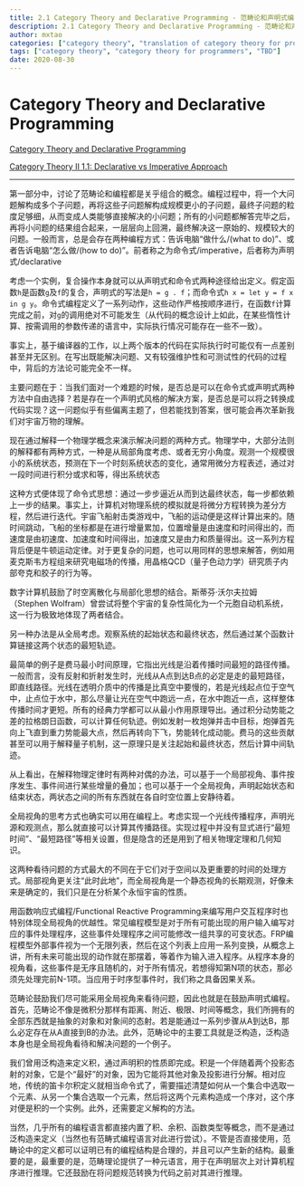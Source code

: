 ```yaml
---
title: 2.1 Category Theory and Declarative Programming - 范畴论和声明式编程
description: 2.1 Category Theory and Declarative Programming - 范畴论和声明式编程[TBD]
author: mxtao
categories: ["category theory", "translation of category theory for programmers"]
tags: ["category theory", "category theory for programmers", "TBD"]
date: 2020-08-30
---
```


# Category Theory and Declarative Programming

[Category Theory and Declarative Programming](https://bartoszmilewski.com/2015/04/15/category-theory-and-declarative-programming/)

[Category Theory II 1.1: Declarative vs Imperative Approach](https://www.youtube.com/watch?v=3XTQSx1A3x8&list=PLbgaMIhjbmElia1eCEZNvsVscFef9m0dm&index=1)

---

第一部分中，讨论了范畴论和编程都是关乎组合的概念。编程过程中，将一个大问题解构成多个子问题，再将这些子问题解构成规模更小的子问题，最终子问题的粒度足够细，从而变成人类能够直接解决的小问题；所有的小问题都解答完毕之后，再将小问题的结果组合起来，一层层向上回溯，最终解决这一原始的、规模较大的问题。一般而言，总是会存在两种编程方式：告诉电脑“做什么/(what to do)”、或者告诉电脑“怎么做/(how to do)”。前者称之为命令式/imperative，后者称为声明式/declarative

考虑一个实例，复合操作本身就可以从声明式和命令式两种途径给出定义。假定函数`h`是函数`g`及`f`的复合，声明式的写法是`h = g . f`；而命令式`h x = let y = f x in g y`。命令式编程定义了一系列动作，这些动作严格按顺序进行，在函数`f`计算完成之前，对`g`的调用绝对不可能发生（从代码的概念设计上如此，在某些惰性计算、按需调用的参数传递的语言中，实际执行情况可能存在一些不一致）。

事实上，基于编译器的工作，以上两个版本的代码在实际执行时可能仅有一点差别甚至并无区别。在写出既能解决问题、又有较强维护性和可测试性的代码的过程中，背后的方法论可能完全不一样。

主要问题在于：当我们面对一个难题的时候，是否总是可以在命令式或声明式两种方法中自由选择？若是存在一个声明式风格的解决方案，是否总是可以将之转换成代码实现？这一问题似乎有些偏离主题了，但若能找到答案，很可能会再次革新我们对宇宙万物的理解。

现在通过解释一个物理学概念来演示解决问题的两种方式。物理学中，大部分法则的解释都有两种方式，一种是从局部角度考虑、或者无穷小角度。观测一个规模很小的系统状态，预测在下一个时刻系统状态的变化，通常用微分方程表述，通过对一段时间进行积分或求和等，得出系统状态

这种方式便体现了命令式思想：通过一步步逼近从而到达最终状态，每一步都依赖上一步的结果。事实上，计算机对物理系统的模拟就是将微分方程转换为差分方程，然后进行迭代。宇宙飞船射击类游戏中，飞船的运动便是这样计算出来的。随时间跳动，飞船的坐标都是在进行增量累加，位置增量是由速度和时间得出的，而速度是由初速度、加速度和时间得出，加速度又是由力和质量得出。这一系列方程背后便是牛顿运动定律。对于更复杂的问题，也可以用同样的思想来解答，例如用麦克斯韦方程组来研究电磁场的传播，用晶格QCD（量子色动力学）研究质子内部夸克和胶子的行为等。

数字计算机鼓励了时空离散化与局部化思想的结合。斯蒂芬·沃尔夫拉姆（Stephen Wolfram）曾尝试将整个宇宙的复杂性简化为一个元胞自动机系统，这一行为极致地体现了两者结合。

另一种办法是从全局考虑。观察系统的起始状态和最终状态，然后通过某个函数计算链接这两个状态的最短轨迹。

最简单的例子是费马最小时间原理，它指出光线是沿着传播时间最短的路径传播。一般而言，没有反射和折射发生时，光线从A点到达B点的必定是走的最短路径，即直线路径。光线在透明介质中的传播是比真空中要慢的，若是光线起点位于空气中，止点位于水中，那么尽量让光在空气中跑远一点，在水中跑近一点，这样整体传播时间才更短。所有的经典力学都可以从最小作用原理导出。通过积分动势能之差的拉格朗日函数，可以计算任何轨迹。例如发射一枚炮弹并击中目标，炮弹首先向上飞直到重力势能最大点，然后再转向下飞，势能转化成动能。费马的这些贡献甚至可以用于解释量子机制，这一原理只是关注起始和最终状态，然后计算中间轨迹。

从上看出，在解释物理定律时有两种对偶的办法，可以基于一个局部视角、事件按序发生、事件间进行某些增量的叠加；也可以基于一个全局视角，声明起始状态和结束状态，两状态之间的所有东西就在各自时空位置上安静待着。

全局视角的思考方式也确实可以用在编程上。考虑实现一个光线传播程序，声明光源和观测点，那么就直接可以计算其传播路径。实现过程中并没有显式进行“最短时间”、“最短路径”等相关设置，但是隐含的还是用到了相关物理定理和几何知识。

这两种看待问题的方式最大的不同在于它们对于空间以及更重要的时间的处理方式。局部视角更关注“此时此地”，而全局视角是一个静态视角的长期观测，好像未来是确定的，我们只是在分析某个永恒宇宙的性质。

用函数响应式编程/Functional Reactive Programming来编写用户交互程序时也特别体现全局视角的优越性。常见编程模型是对于所有可能出现的用户输入编写对应的事件处理程序，这些事件处理程序之间可能修改一组共享的可变状态。FRP编程模型外部事件视为一个无限列表，然后在这个列表上应用一系列变换，从概念上讲，所有未来可能出现的动作就在那摆着，等着作为输入进入程序。从程序本身的视角看，这些事件是无序且随机的，对于所有情况，若想得知第N项的状态，那必须先处理完前N-1项。当应用于时序型事件时，我们称之具备因果关系。

范畴论鼓励我们尽可能采用全局视角来看待问题，因此也就是在鼓励声明式编程。首先，范畴论不像是微积分那样有距离、附近、极限、时间等概念，我们所拥有的全部东西就是抽象的对象和对象间的态射。若是能通过一系列步骤从A到达B，那么必定存在从A直接到B的办法。此外，范畴论中的主要工具就是泛构造，泛构造本身也是全局视角看待和解决问题的一个例子。

我们曾用泛构造来定义积，通过声明积的性质即完成。积是一个伴随着两个投影态射的对象，它是个“最好”的对象，因为它能将其他对象及投影进行分解。相对应地，传统的笛卡尔积定义就相当命令式了，需要描述清楚如何从一个集合中选取一个元素、从另一个集合选取一个元素，然后将这两个元素构造成一个序对，这个序对便是积的一个实例。此外，还需要定义解构的方法。

当然，几乎所有的编程语言都直接内置了积、余积、函数类型等概念，而不是通过泛构造来定义（当然也有范畴式编程语言对此进行尝试）。不管是否直接使用，范畴论中的定义都可以证明已有的编程结构是合理的，并且可以产生新的结构。最重要的是，最重要的是，范畴理论提供了一种元语言，用于在声明层次上对计算机程序进行推理。它还鼓励在将问题规范转换为代码之前对其进行推理。
